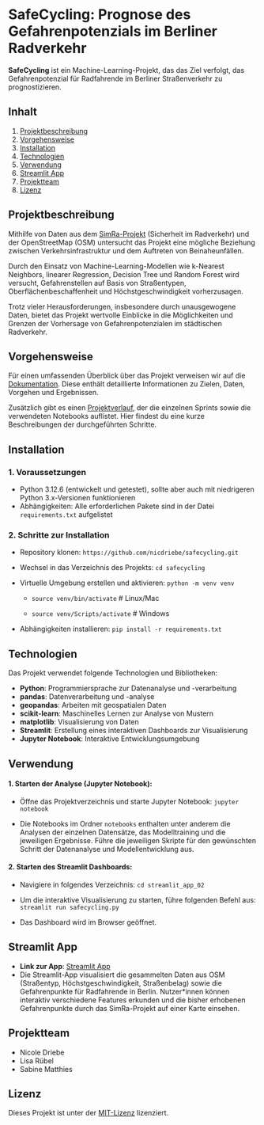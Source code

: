 # SafeCycling: Prognose des Gefahrenpotenzials im Berliner Radverkehr

**SafeCycling** ist ein Machine-Learning-Projekt, das das Ziel verfolgt, das Gefahrenpotenzial für Radfahrende im Berliner Straßenverkehr zu prognostizieren. 

## Inhalt

1. [Projektbeschreibung](#projektbeschreibung)
2. [Vorgehensweise](#vorgehensweise)
3. [Installation](#installation)
4. [Technologien](#technologien)
5. [Verwendung](#verwendung)
6. [Streamlit App](#streamlit-app)
7. [Projektteam](Projektteam)
8. [Lizenz](#lizenz)

## Projektbeschreibung

Mithilfe von Daten aus dem [SimRa-Projekt](https://simra-project.github.io/) (Sicherheit im Radverkehr) und der OpenStreetMap (OSM) untersucht das Projekt eine mögliche Beziehung zwischen Verkehrsinfrastruktur und dem Auftreten von Beinaheunfällen.

Durch den Einsatz von Machine-Learning-Modellen wie k-Nearest Neighbors, linearer Regression, Decision Tree und Random Forest wird versucht, Gefahrenstellen auf Basis von Straßentypen, Oberflächenbeschaffenheit und Höchstgeschwindigkeit vorherzusagen.

Trotz vieler Herausforderungen, insbesondere durch unausgewogene Daten, bietet das Projekt wertvolle Einblicke in die Möglichkeiten und Grenzen der Vorhersage von Gefahrenpotenzialen im städtischen Radverkehr.

## Vorgehensweise

Für einen umfassenden Überblick über das Projekt verweisen wir auf die [Dokumentation](Dokumentation_03.pdf). Diese enthält detaillierte Informationen zu Zielen, Daten, Vorgehen und Ergebnissen.

Zusätzlich gibt es einen [Projektverlauf](projekt-verlauf.md), der die einzelnen Sprints sowie die verwendeten Notebooks auflistet. Hier findest du eine kurze Beschreibungen der durchgeführten Schritte.

## Installation

### 1. Voraussetzungen

- Python 3.12.6 (entwickelt und getestet), sollte aber auch mit niedrigeren Python 3.x-Versionen funktionieren
- Abhängigkeiten: Alle erforderlichen Pakete sind in der Datei `requirements.txt` aufgelistet

### 2. Schritte zur Installation

- Repository klonen: `https://github.com/nicdriebe/safecycling.git`

- Wechsel in das Verzeichnis des Projekts: `cd safecycling`

- Virtuelle Umgebung erstellen und aktivieren: `python -m venv venv`

  - `source venv/bin/activate` # Linux/Mac 

  - `source venv/Scripts/activate` # Windows

- Abhängigkeiten installieren: `pip install -r requirements.txt`


## Technologien

Das Projekt verwendet folgende Technologien und Bibliotheken:

- **Python**: Programmiersprache zur Datenanalyse und -verarbeitung
- **pandas**: Datenverarbeitung und -analyse
- **geopandas**: Arbeiten mit geospatialen Daten
- **scikit-learn**: Maschinelles Lernen zur Analyse von Mustern
- **matplotlib**: Visualisierung von Daten
- **Streamlit**: Erstellung eines interaktiven Dashboards zur Visualisierung
- **Jupyter Notebook**: Interaktive Entwicklungsumgebung

## Verwendung

#### 1. Starten der Analyse (Jupyter Notebook):
- Öffne das Projektverzeichnis und starte Jupyter Notebook: `jupyter notebook`

- Die Notebooks im Ordner `notebooks` enthalten unter anderem die Analysen der einzelnen Datensätze, das Modelltraining und die jeweiligen Ergebnisse. Führe die jeweiligen Skripte für den gewünschten Schritt der Datenanalyse und Modellentwicklung aus.

#### 2. Starten des Streamlit Dashboards:
- Navigiere in folgendes Verzeichnis: `cd streamlit_app_02`

- Um die interaktive Visualisierung zu starten, führe folgenden Befehl aus: `streamlit run safecycling.py`

- Das Dashboard wird im Browser geöffnet.

## Streamlit App 

- **Link zur App**: [Streamlit App](streamlit_app_02/safecycling.py)
- Die Streamlit-App visualisiert die gesammelten Daten aus OSM (Straßentyp, Höchstgeschwindigkeit, Straßenbelag) sowie die Gefahrenpunkte für Radfahrende in Berlin. Nutzer*innen können interaktiv verschiedene Features erkunden und die bisher erhobenen Gefahrenpunkte durch das SimRa-Projekt auf einer Karte einsehen.

## Projektteam

- Nicole Driebe
- Lisa Rübel
- Sabine Matthies

## Lizenz

Dieses Projekt ist unter der [MIT-Lizenz](https://opensource.org/licenses/MIT) lizenziert.

